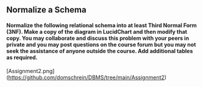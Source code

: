 ## Normalize a Schema

#### Normalize the following relational schema into at least Third Normal Form (3NF). Make a copy of the diagram in LucidChart and then modify that copy. You may collaborate and discuss this problem with your peers in private and you may post questions on the course forum but you may not seek the assistance of anyone outside the course. Add additional tables as required.


[Assignment2.png] (https://github.com/domschrein/DBMS/tree/main/Assignment2)
